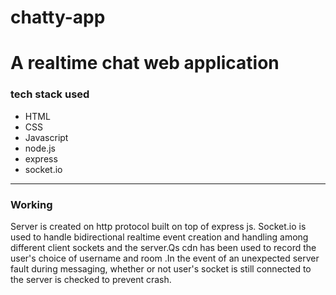 # chatty-app
<h1> A realtime chat web application</h1>

<div>
<h3>tech stack used</h3>
<ul>
<li>HTML
<li>CSS
<li>Javascript
<li>node.js
<li>express
<li>socket.io
</ul>
<hr>
<div>
<h3>Working</h3>
Server is created on http protocol built on top of express js. Socket.io is used to handle bidirectional realtime event creation and handling among different client sockets and the server.Qs cdn has been used to record the user's choice of username and room .In the event of an unexpected server fault during messaging, whether or not user's socket is still connected to the server is checked to prevent crash.
</div>
